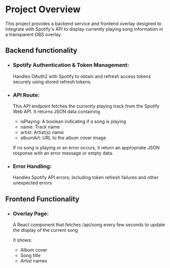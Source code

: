 # Project Overview

This project provides a backend service and frontend overlay designed to integrate with Spotify's API to display currently playing song information in a transparent OBS overlay.

## Backend functionality

- ### Spotify Authentication & Token Management:
    Handles OAuth2 with Spotify to obtain and refresh access tokens securely using stored refresh tokens.

- ### API Route:
    This API endpoint fetches the currently playing track from the Spotify Web API. It returns JSON data containing
    - isPlaying: A boolean indicating if a song is playing
    - name: Track name
    - artist: Artist(s) name
    - albumArt: URL to the album cover image

    If no song is playing or an error occurs, it return an appropriate JSON response with an error message or empty data.

- ### Error Handling:

    Handles Spotify API errors; including token refresh failures and other unexpected errors

## Frontend Functionality

- ### Overlay Page:

    A React component that fetches /api/song every few seconds to update the display of the current song

    It shows:
    - Album cover
    - Song title
    - Artist names


